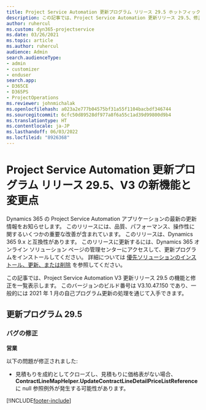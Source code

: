 ```yaml
---
title: Project Service Automation 更新プログラム リリース 29.5 ホットフィックス、V3 の新機能と変更点
description: この記事では、Project Service Automation 更新リリース 29.5、修正プログラム、V3 で利用可能な機能と修正を一覧表示します。
author: ruhercul
ms.custom: dyn365-projectservice
ms.date: 03/26/2021
ms.topic: article
ms.author: ruhercul
audience: Admin
search.audienceType:
- admin
- customizer
- enduser
search.app:
- D365CE
- D365PS
- ProjectOperations
ms.reviewer: johnmichalak
ms.openlocfilehash: a023a2e777b04575bf31a55f1104bacbdf346744
ms.sourcegitcommit: 6cfc50d89528df977a8f6a55c1ad39d99800d9b4
ms.translationtype: HT
ms.contentlocale: ja-JP
ms.lasthandoff: 06/03/2022
ms.locfileid: "8926368"
---
```

# <a name="whats-new-or-changed-in-project-service-automation-update-release-295-v3"></a>Project Service Automation 更新プログラム リリース 29.5、V3 の新機能と変更点

Dynamics 365 の Project Service Automation アプリケーションの最新の更新情報をお知らせします。 このリリースには、品質、パフォーマンス、操作性に関するいくつかの重要な改善が含まれています。 このリリースは、Dynamics 365 9.x と互換性があります。 このリリースに更新するには、Dynamics 365 オンライン ソリューション ページの管理センターにアクセスして、更新プログラムをインストールしてください。 詳細については [優先ソリューションのインストール、更新、または削除](/power-platform/admin/install-remove-preferred-solution) を参照してください。

この記事では、Project Service Automation V3 更新リリース 29.5 の機能と修正を一覧表示します。 このバージョンのビルド番号は V3.10.47.150 であり、一般的には 2021 年 1 月の自己プログラム更新の処理を通じて入手できます。

## <a name="update-release-295"></a>更新プログラム 29.5

### <a name="bug-fixes"></a>バグの修正


**営業**

以下の問題が修正されました:

- 見積もりを成約としてクローズし、見積もりに価格表がない場合、**ContractLineMapHelper.UpdateContractLineDetailPriceListReference** に null 参照例外が発生する可能性があります。


[!INCLUDE[footer-include](../includes/footer-banner.md)]
